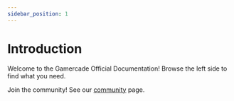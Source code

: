 ```yaml
---
sidebar_position: 1
---
```


# Introduction

Welcome to the Gamercade Official Documentation! Browse the left side to find what you need.

Join the community! See our [community](/community) page.